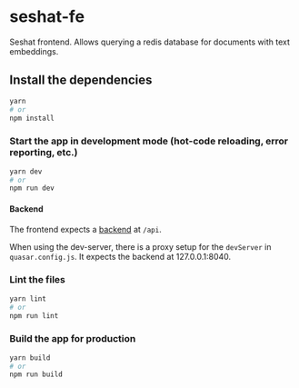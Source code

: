 # seshat-fe

Seshat frontend. Allows querying a redis database for documents with text embeddings.

## Install the dependencies
```bash
yarn
# or
npm install
```

### Start the app in development mode (hot-code reloading, error reporting, etc.)
```bash
yarn dev
# or
npm run dev
```

#### Backend
The frontend expects a [backend](https://github.com/IUnknown68/Seshat) at `/api`.

When using the dev-server, there is a proxy setup for the `devServer` in `quasar.config.js`. It expects the backend at 127.0.0.1:8040.

### Lint the files
```bash
yarn lint
# or
npm run lint
```

### Build the app for production
```bash
yarn build
# or
npm run build
```
